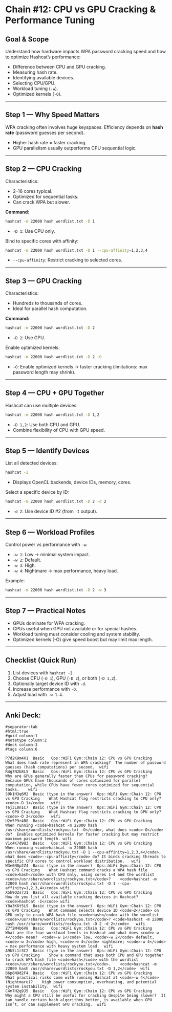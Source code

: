 # Chain #12: CPU vs GPU Cracking & Performance Tuning

## Goal & Scope

Understand how hardware impacts WPA password cracking speed and how to optimize Hashcat’s performance:

- Difference between CPU and GPU cracking.
- Measuring hash rate.
- Identifying available devices.
- Selecting CPU/GPU.
- Workload tuning (`-w`).
- Optimized kernels (`-O`).

---

## Step 1 — Why Speed Matters

WPA cracking often involves huge keyspaces. Efficiency depends on **hash rate** (password guesses per second).

- Higher hash rate = faster cracking.
- GPU parallelism usually outperforms CPU sequential logic.

---

## Step 2 — CPU Cracking

Characteristics:

- 2–16 cores typical.    
- Optimized for sequential tasks.
- Can crack WPA but slower.

**Command:**

```bash
hashcat -m 22000 hash wordlist.txt -D 1
```

- `-D 1`: Use CPU only.

Bind to specific cores with affinity:

```bash
hashcat -m 22000 hash wordlist.txt -D 1 --cpu-affinity=1,2,3,4
```

- `--cpu-affinity`: Restrict cracking to selected cores.

---

## Step 3 — GPU Cracking

Characteristics:

- Hundreds to thousands of cores.
- Ideal for parallel hash computation.

**Command:**

```bash
hashcat -m 22000 hash wordlist.txt -D 2
```

- `-D 2`: Use GPU.

Enable optimized kernels:

```bash
hashcat -m 22000 hash wordlist.txt -D 2 -O
```

- `-O`: Enable optimized kernels → faster cracking (limitations: max password length may shrink).

---

## Step 4 — CPU + GPU Together

Hashcat can use multiple devices:

```bash
hashcat -m 22000 hash wordlist.txt -D 1,2
```

- `-D 1,2`: Use both CPU and GPU.
- Combine flexibility of CPU with GPU speed.

---

## Step 5 — Identify Devices

List all detected devices:

```bash
hashcat -I
```

- Displays OpenCL backends, device IDs, memory, cores.

Select a specific device by ID:

```bash
hashcat -m 22000 hash wordlist.txt -D 2 -d 2
```

- `-d 2`: Use device ID #2 (from `-I` output).

---

## Step 6 — Workload Profiles

Control power vs performance with `-w`:

- `-w 1`: Low → minimal system impact.
- `-w 2`: Default.
- `-w 3`: High.
- `-w 4`: Nightmare → max performance, heavy load.

Example:

```bash
hashcat -m 22000 hash wordlist.txt -D 2 -w 3
```

---

## Step 7 — Practical Notes

- GPUs dominate for WPA cracking.
- CPUs useful when GPU not available or for special hashes.
- Workload tuning must consider cooling and system stability.
- Optimized kernels (-O) give speed boost but may limit max length.

---

## Checklist (Quick Run)

1. List devices with `hashcat -I`.
2. Choose CPU (`-D 1`), GPU (`-D 2`), or both (`-D 1,2`).
3. Optionally target device ID with `-d`.
4. Increase performance with `-O`.
5. Adjust load with `-w 1–4`.

---

## Anki Deck:

```
#separator:tab
#html:true
#guid column:1
#notetype column:2
#deck column:3
#tags column:6

P7d2K9m4X1	Basic	Ops::WiFi Gym::Chain 12: CPU vs GPU Cracking	What does hash rate represent in WPA cracking?	The number of password guesses (hash computations) per second.	wifi
R4g7N2b8L5	Basic	Ops::WiFi Gym::Chain 12: CPU vs GPU Cracking	Why are GPUs generally faster than CPUs for password cracking?	Because GPUs have thousands of cores optimized for parallel computation, while CPUs have fewer cores optimized for sequential tasks.	wifi
S9k1H3q6M2	Basic (type in the answer)	Ops::WiFi Gym::Chain 12: CPU vs GPU Cracking	What Hashcat flag restricts cracking to CPU only?	<code>-D 1</code>	wifi
T6j3L8n1C7	Basic (type in the answer)	Ops::WiFi Gym::Chain 12: CPU vs GPU Cracking	What Hashcat flag restricts cracking to GPU only?	<code>-D 2</code>	wifi
U2m5P9r4B8	Basic	Ops::WiFi Gym::Chain 12: CPU vs GPU Cracking	When running <code>hashcat -m 22000 hash /usr/share/wordlists/rockyou.txt -O</code>, what does <code>-O</code> do?	Enables optimized kernels for faster cracking but may restrict maximum password length.	wifi
V1c4K7d9Q3	Basic	Ops::WiFi Gym::Chain 12: CPU vs GPU Cracking	When running <code>hashcat -m 22000 hash /usr/share/wordlists/rockyou.txt -D 1 --cpu-affinity=1,2,3,4</code>, what does <code>--cpu-affinity</code> do?	It binds cracking threads to specific CPU cores to control workload distribution.	wifi
W3e6N8p2Z4	Basic (type in the answer)	Ops::WiFi Gym::Chain 12: CPU vs GPU Cracking	What Hashcat command cracks a WPA hash file <code>hash</code> with CPU only, using cores 1–4 and the wordlist <code>/usr/share/wordlists/rockyou.txt</code>?	<code>hashcat -m 22000 hash /usr/share/wordlists/rockyou.txt -D 1 --cpu-affinity=1,2,3,4</code>	wifi
X5h9Q2s7J1	Basic	Ops::WiFi Gym::Chain 12: CPU vs GPU Cracking	How do you list all available cracking devices in Hashcat?	<code>hashcat -I</code>	wifi
Y8a3K6t5L9	Basic (type in the answer)	Ops::WiFi Gym::Chain 12: CPU vs GPU Cracking	What command selects device ID <code>2</code> on GPU only to crack WPA hash file <code>hash</code> with the wordlist <code>/usr/share/wordlists/rockyou.txt</code>?	<code>hashcat -m 22000 hash /usr/share/wordlists/rockyou.txt -D 2 -d 2</code>	wifi
Z7f2M4b6V8	Basic	Ops::WiFi Gym::Chain 12: CPU vs GPU Cracking	What are the four workload levels in Hashcat and what does <code>-w 4</code> mean?	<code>-w 1</code> low, <code>-w 2</code> default, <code>-w 3</code> high, <code>-w 4</code> nightmare; <code>-w 4</code> = max performance with heavy system load.	wifi
A9k5L1r3C2	Basic (type in the answer)	Ops::WiFi Gym::Chain 12: CPU vs GPU Cracking	Show a command that uses both CPU and GPU together to crack WPA hash file <code>hash</code> with the wordlist <code>/usr/share/wordlists/rockyou.txt</code>.	<code>hashcat -m 22000 hash /usr/share/wordlists/rockyou.txt -D 1,2</code>	wifi
B6p8N9d2F4	Basic	Ops::WiFi Gym::Chain 12: CPU vs GPU Cracking	What practical risks come with running Hashcat at <code>-w 4</code> (Nightmare)?	High power consumption, overheating, and potential system instability.	wifi
C4m7H2q9J5	Basic	Ops::WiFi Gym::Chain 12: CPU vs GPU Cracking	Why might a CPU still be useful for cracking despite being slower?	It can handle certain hash algorithms better, is available when GPU isn’t, or can supplement GPU cracking.	wifi
```